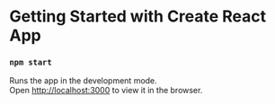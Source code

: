 # Getting Started with Create React App

### `npm start`

Runs the app in the development mode.\
Open [http://localhost:3000](http://localhost:3000) to view it in the browser.
